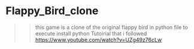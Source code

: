 # Flappy_Bird_clone

>>this game is a clone of the original flappy bird in python file to execute install python
>>Tutoirial that i followed https://www.youtube.com/watch?v=UZg49z76cLw
